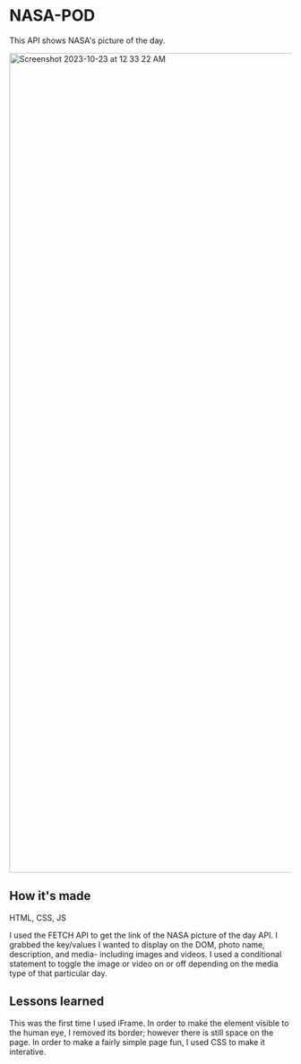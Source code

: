 # NASA-POD
This API shows NASA's picture of the day.

<img width="1463" alt="Screenshot 2023-10-23 at 12 33 22 AM" src="https://github.com/codedbycass/NASA-POD/assets/122684139/a6313a24-ac04-4fd0-9189-4c39182e866b">

## How it's made
HTML, CSS, JS

I used the FETCH API to get the link of the NASA picture of the day API. I grabbed the key/values I wanted to display on the DOM, photo name, description, and media- including images and videos. I used a conditional statement to toggle the image or video on or off depending on the media type of that particular day.

## Lessons learned
This was the first time I used iFrame. In order to make the element visible to the human eye, I removed its border; however there is still space on the page. In order to make a fairly simple page fun, I used CSS to make it interative.
